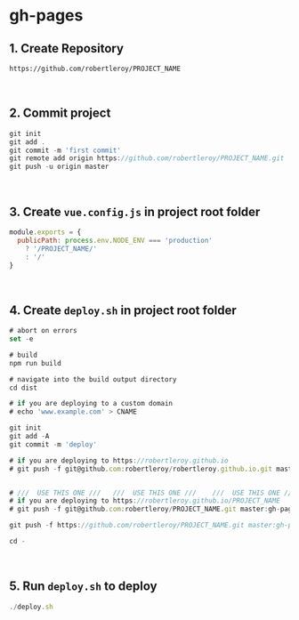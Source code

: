# gh-pages

## 1. Create Repository
`https://github.com/robertleroy/PROJECT_NAME`

<br>

## 2. Commit project
```js
git init
git add .
git commit -m 'first commit'
git remote add origin https://github.com/robertleroy/PROJECT_NAME.git
git push -u origin master
```

<br>

## 3. Create `vue.config.js` in project root folder
``` js
module.exports = {
  publicPath: process.env.NODE_ENV === 'production'
    ? '/PROJECT_NAME/'
    : '/'
}
```

<br>

## 4. Create `deploy.sh` in project root folder
``` js
# abort on errors
set -e

# build
npm run build

# navigate into the build output directory
cd dist

# if you are deploying to a custom domain
# echo 'www.example.com' > CNAME

git init
git add -A
git commit -m 'deploy'

# if you are deploying to https://robertleroy.github.io
# git push -f git@github.com:robertleroy/robertleroy.github.io.git master


# ///  USE THIS ONE ///   ///  USE THIS ONE ///    ///  USE THIS ONE ///
# if you are deploying to https://robertleroy.github.io/PROJECT_NAME   
# git push -f git@github.com:robertleroy/PROJECT_NAME.git master:gh-pages

git push -f https://github.com/robertleroy/PROJECT_NAME.git master:gh-pages

cd -
```

<br>

## 5. Run `deploy.sh` to deploy
``` js
./deploy.sh
```
